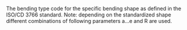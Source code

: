 ﻿The bending type code for the specific bending shape as defined in the ISO/CD 3766 standard. Note: depending on the standardized shape different combinations of following parameters a...e and R are used.
